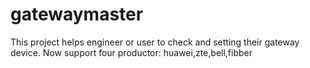 # gatewaymaster

This project helps engineer or user to check and setting their gateway device. Now support four productor: huawei,zte,bell,fibber
